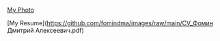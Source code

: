 [My Photo](https://github.com/fomindma/images/raw/main/MY-PHOTO.jpg)

[My Resume](https://github.com/fomindma/images/raw/main/CV_Фомин Дмитрий Алексеевич.pdf)
